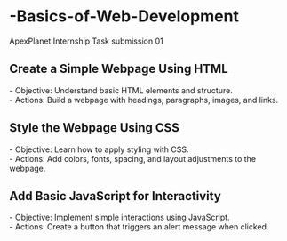 # -Basics-of-Web-Development
ApexPlanet Internship Task submission 01

 <h2> Create a Simple Webpage Using HTML </h2>
- Objective: Understand basic HTML elements and structure.<br>
- Actions: Build a webpage with headings, paragraphs, images, and links.
  
 <h2> Style the Webpage Using CSS </h2>
- Objective: Learn how to apply styling with CSS.<br>
- Actions: Add colors, fonts, spacing, and layout adjustments to the webpage.
  
<h2> Add Basic JavaScript for Interactivity</h2>
- Objective: Implement simple interactions using JavaScript.<br>
- Actions: Create a button that triggers an alert message when clicked.

